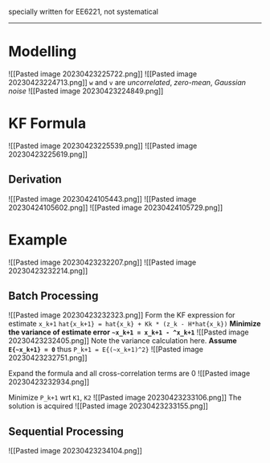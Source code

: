 specially written for EE6221, not systematical
****
# Modelling
![[Pasted image 20230423225722.png]]
![[Pasted image 20230423224713.png]]
`w` and `v` are _uncorrelated_, _zero-mean_, _Gaussian noise_
![[Pasted image 20230423224849.png]]

# KF Formula
![[Pasted image 20230423225539.png]]
![[Pasted image 20230423225619.png]]

## Derivation
![[Pasted image 20230424105443.png]]
![[Pasted image 20230424105602.png]]
![[Pasted image 20230424105729.png]]
# Example
![[Pasted image 20230423232207.png]]
![[Pasted image 20230423232214.png]]
## Batch Processing
![[Pasted image 20230423232323.png]]
Form the KF expression for estimate `x_k+1`
`hat{x_k+1} = hat{x_k} + Kk * (z_k - H*hat{x_k})`
**Minimize the variance of estimate error**
**`~x_k+1 = x_k+1 - ^x_k+1`**
![[Pasted image 20230423232405.png]]
Note the variance calculation here. **Assume `E{~x_k+1} = 0`**
thus `P_k+1 = E{(~x_k+1)^2}`
![[Pasted image 20230423232751.png]]

Expand the formula and all cross-correlation terms are 0
![[Pasted image 20230423232934.png]]

Minimize `P_k+1` wrt `K1`, `K2`
![[Pasted image 20230423233106.png]]
The solution is acquired
![[Pasted image 20230423233155.png]]

## Sequential Processing
![[Pasted image 20230423234104.png]]